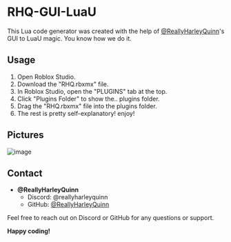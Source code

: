 # RHQ-GUI-LuaU

This Lua code generator was created with the help of [@ReallyHarleyQuinn](https://github.com/ReallyHarleyQuinn)'s GUI to LuaU magic. You know how we do it.

## Usage

1. Open Roblox Studio.
2. Download the "RHQ.rbxmx" file.
3. In Roblox Studio, open the "PLUGINS" tab at the top.
4. Click "Plugins Folder" to show the.. plugins folder.
5. Drag the "RHQ.rbxmx" file into the plugins folder.
6. The rest is pretty self-explanatory! enjoy!

## Pictures
![image](https://github.com/ReallyHarleyQuinn/RHQ-GUI-LuaU/assets/151795744/dd33b63a-f19a-4708-b98f-8b20cd249b7b)

## Contact

- **@ReallyHarleyQuinn**
  - Discord: @reallyharleyquinn
  - GitHub: [@ReallyHarleyQuinn](https://github.com/ReallyHarleyQuinn)

Feel free to reach out on Discord or GitHub for any questions or support.

**Happy coding!**
